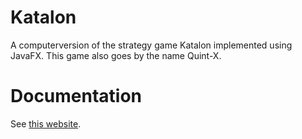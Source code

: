 # Katalon
A computerversion of the strategy game Katalon implemented using JavaFX. This game also goes by the name Quint-X.

# Documentation
See [this website](https://borroot.github.io/katalon/ "Github Pages Documentation").
